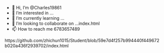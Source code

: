 - 👋 Hi, I’m @Charles19861
- 👀 I’m interested in ...
- 🌱 I’m currently learning ...
- 💞️ I’m looking to collaborate on ...index.html
- 📫 How to reach me 6783657489

<!---
Charles19861/Charles19861 is a ✨ special ✨ repository because its `README.md` (this file) appears on your GitHub profile.
You can click the Preview link to take a look at your changes.
--->https://github.com/zhichun1015/Student/blob/59e7d4f257b994440f449672b020a436f2939702/index.html
